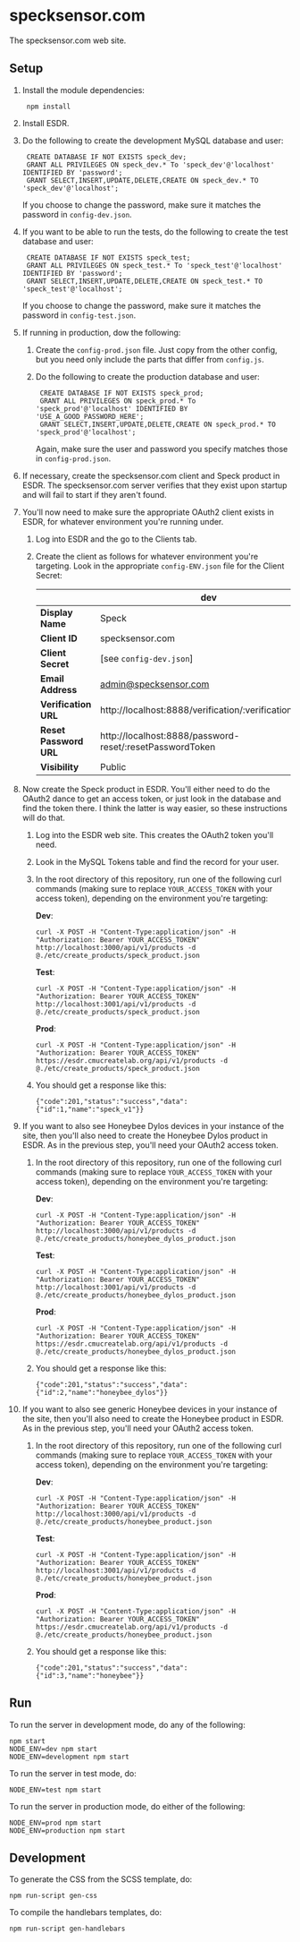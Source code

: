 # specksensor.com


The specksensor.com web site.

## Setup

1. Install the module dependencies:

        npm install
    
2. Install ESDR.

3. Do the following to create the development MySQL database and user:

        CREATE DATABASE IF NOT EXISTS speck_dev;
        GRANT ALL PRIVILEGES ON speck_dev.* To 'speck_dev'@'localhost' IDENTIFIED BY 'password';
        GRANT SELECT,INSERT,UPDATE,DELETE,CREATE ON speck_dev.* TO 'speck_dev'@'localhost';

    If you choose to change the password, make sure it matches the password in `config-dev.json`.

4. If you want to be able to run the tests, do the following to create the test database and user:

        CREATE DATABASE IF NOT EXISTS speck_test;
        GRANT ALL PRIVILEGES ON speck_test.* To 'speck_test'@'localhost' IDENTIFIED BY 'password';
        GRANT SELECT,INSERT,UPDATE,DELETE,CREATE ON speck_test.* TO 'speck_test'@'localhost';

    If you choose to change the password, make sure it matches the password in `config-test.json`.

5. If running in production, dow the following:

    1. Create the `config-prod.json` file. Just copy from the other config, but you need only include the parts that differ from `config.js`.

    2. Do the following to create the production database and user:

            CREATE DATABASE IF NOT EXISTS speck_prod;
            GRANT ALL PRIVILEGES ON speck_prod.* To 'speck_prod'@'localhost' IDENTIFIED BY 'USE_A_GOOD_PASSWORD_HERE';
            GRANT SELECT,INSERT,UPDATE,DELETE,CREATE ON speck_prod.* TO 'speck_prod'@'localhost';

        Again, make sure the user and password you specify matches those in `config-prod.json`.

6. If necessary, create the specksensor.com client and Speck product in ESDR.  The specksensor.com server verifies that they exist upon startup and will fail to start if they aren't found.

7. You'll now need to make sure the appropriate OAuth2 client exists in ESDR, for whatever environment you're running under.  

    1. Log into ESDR and the go to the Clients tab.
    2. Create the client as follows for whatever environment you're targeting.  Look in the appropriate `config-ENV.json` file for the Client Secret:
    
       |                        | dev                                                       | test                                                     | prod                                                           |
       | -----------------------| --------------------------------------------------------- | -------------------------------------------------------- | -------------------------------------------------------------- |
       | **Display Name**       | Speck                                                     | Speck                                                    | Speck                                                          |  
       | **Client ID**          | specksensor.com                                           | specksensor.com                                          | specksensor.com                                                |
       | **Client Secret**      | \[see `config-dev.json`\]                                 | \[see `config-test.json`\]                               | \[see `config-prod.json`\]                                     |
       | **Email Address**      | admin@specksensor.com                                     | admin@specksensor.com                                    | admin@specksensor.com                                          |
       | **Verification URL**   | http://localhost:8888/verification/:verificationToken     | http://localhost:8889/verification/:verificationToken    | https://www.specksensor.com/verification/:verificationToken    |
       | **Reset Password URL** | http://localhost:8888/password-reset/:resetPasswordToken  | http://localhost:8889/password-reset/:resetPasswordToken | https://www.specksensor.com/password-reset/:resetPasswordToken |
       | **Visibility**         | Public                                                    | Public                                                   | Public                                                         |

8. Now create the Speck product in ESDR.  You'll either need to do the OAuth2 dance to get an access token, or just look in the database and find the token there.  I think the latter is way easier, so these instructions will do that.
    1. Log into the ESDR web site.  This creates the OAuth2 token you'll need.
    2. Look in the MySQL Tokens table and find the record for your user.
    3. In the root directory of this repository, run one of the following curl commands (making sure to replace `YOUR_ACCESS_TOKEN` with your access token), depending on the environment you're targeting:
    
       **Dev**:
       
           curl -X POST -H "Content-Type:application/json" -H "Authorization: Bearer YOUR_ACCESS_TOKEN" http://localhost:3000/api/v1/products -d @./etc/create_products/speck_product.json
           
       **Test**:
       
           curl -X POST -H "Content-Type:application/json" -H "Authorization: Bearer YOUR_ACCESS_TOKEN" http://localhost:3001/api/v1/products -d @./etc/create_products/speck_product.json

       **Prod**:

           curl -X POST -H "Content-Type:application/json" -H "Authorization: Bearer YOUR_ACCESS_TOKEN" https://esdr.cmucreatelab.org/api/v1/products -d @./etc/create_products/speck_product.json

    4. You should get a response like this:
    
       ```
       {"code":201,"status":"success","data":{"id":1,"name":"speck_v1"}}
       ```
           
9. If you want to also see Honeybee Dylos devices in your instance of the site, then you'll also need to create the Honeybee Dylos product in ESDR.  As in the previous step, you'll need your OAuth2 access token.
    1. In the root directory of this repository, run one of the following curl commands (making sure to replace `YOUR_ACCESS_TOKEN` with your access token), depending on the environment you're targeting:
    
       **Dev**:
       
           curl -X POST -H "Content-Type:application/json" -H "Authorization: Bearer YOUR_ACCESS_TOKEN" http://localhost:3000/api/v1/products -d @./etc/create_products/honeybee_dylos_product.json
           
       **Test**:
       
           curl -X POST -H "Content-Type:application/json" -H "Authorization: Bearer YOUR_ACCESS_TOKEN" http://localhost:3001/api/v1/products -d @./etc/create_products/honeybee_dylos_product.json

       **Prod**:

           curl -X POST -H "Content-Type:application/json" -H "Authorization: Bearer YOUR_ACCESS_TOKEN" https://esdr.cmucreatelab.org/api/v1/products -d @./etc/create_products/honeybee_dylos_product.json

    2. You should get a response like this:
    
       ```
       {"code":201,"status":"success","data":{"id":2,"name":"honeybee_dylos"}}
       ```
           
10. If you want to also see generic Honeybee devices in your instance of the site, then you'll also need to create the Honeybee product in ESDR.  As in the previous step, you'll need your OAuth2 access token.
    1. In the root directory of this repository, run one of the following curl commands (making sure to replace `YOUR_ACCESS_TOKEN` with your access token), depending on the environment you're targeting:
    
       **Dev**:
       
           curl -X POST -H "Content-Type:application/json" -H "Authorization: Bearer YOUR_ACCESS_TOKEN" http://localhost:3000/api/v1/products -d @./etc/create_products/honeybee_product.json
           
       **Test**:
       
           curl -X POST -H "Content-Type:application/json" -H "Authorization: Bearer YOUR_ACCESS_TOKEN" http://localhost:3001/api/v1/products -d @./etc/create_products/honeybee_product.json

       **Prod**:

           curl -X POST -H "Content-Type:application/json" -H "Authorization: Bearer YOUR_ACCESS_TOKEN" https://esdr.cmucreatelab.org/api/v1/products -d @./etc/create_products/honeybee_product.json

    2. You should get a response like this:
    
       ```
       {"code":201,"status":"success","data":{"id":3,"name":"honeybee"}}
       ```
           
## Run

To run the server in development mode, do any of the following:

    npm start
    NODE_ENV=dev npm start
    NODE_ENV=development npm start
    
To run the server in test mode, do:

    NODE_ENV=test npm start

To run the server in production mode, do either of the following:

    NODE_ENV=prod npm start
    NODE_ENV=production npm start

## Development

To generate the CSS from the SCSS template, do:

    npm run-script gen-css

To compile the handlebars templates, do:

    npm run-script gen-handlebars
